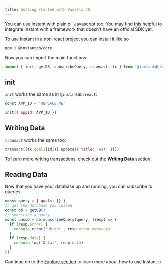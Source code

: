 ```yaml
---
title: Getting started with Vanilla JS
---
```


You can use Instant with plain ol' Javascript too. You may find this helpful to integrate Instant with a framework that doesn't have an official SDK yet.

To use Instant in a non-react project you can install it like so

```bash
npm i @instantdb/core
```

Now you can import the main functions:

```javascript
import { init, getDB, subscribeQuery, transact, tx } from '@instantdb/core'
```

## init

`init` works the same as in `@instantdb/react`:

```javascript
const APP_ID = 'REPLACE ME'

init({ appId: APP_ID })
```

## Writing Data

`transact` works the same too:

```javascript
transact([tx.goals[id()].update({ title: 'eat' })])
```

To learn more writing transactions, check out the [**Writing Data**](/docs/instaml) section.

## Reading Data

Now that you have your database up and running, you can subscribe to queries:

```javascript
const query = { goals: {} }
// get the database you inited
const db = getDB()
// subscribe a query
const unsub = db.subscribeQuery(query, (resp) => {
  if (resp.error) {
    console.error('Uh oh!', resp.error.message)
  }
  if (resp.data) {
    console.log('Data!', resp.data)
  }
})
```

Continue on to the [Explore section](/docs/init) to learn more about how to use Instant :)
